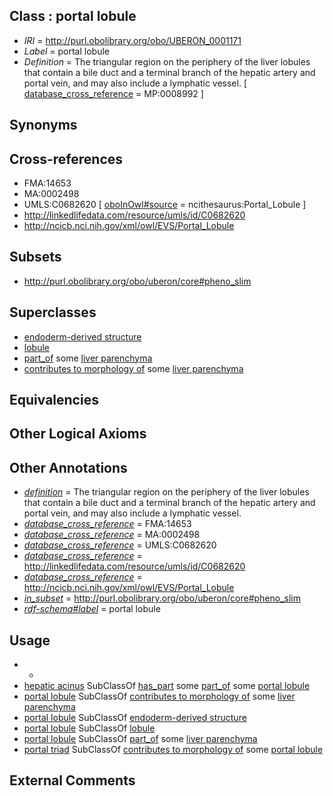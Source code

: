 
## Class : portal lobule

 * *IRI* = http://purl.obolibrary.org/obo/UBERON_0001171
 * *Label* = portal lobule
 * *Definition* = The triangular region on the periphery of the liver lobules that contain a bile duct and a terminal branch of the hepatic artery and portal vein, and may also include a lymphatic vessel. [ [database_cross_reference](../../ef/oboInOwl#hasDbXref.md) = MP:0008992 ]

## Synonyms


## Cross-references

 * FMA:14653
 * MA:0002498
 * UMLS:C0682620 [ [oboInOwl#source](../../ce/oboInOwl#source.md) = ncithesaurus:Portal_Lobule ]
 * http://linkedlifedata.com/resource/umls/id/C0682620
 * http://ncicb.nci.nih.gov/xml/owl/EVS/Portal_Lobule

## Subsets

 * http://purl.obolibrary.org/obo/uberon/core#pheno_slim

## Superclasses

 * [endoderm-derived structure](../../UBERON/19/UBERON_0004119.md)
 * [lobule](../../UBERON/11/UBERON_0009911.md)
 * [part_of](../../BFO/50/BFO_0000050.md) some [liver parenchyma](../../UBERON/80/UBERON_0001280.md)
 * [contributes to morphology of](../../RO/33/RO_0002433.md) some [liver parenchyma](../../UBERON/80/UBERON_0001280.md)

## Equivalencies


## Other Logical Axioms


## Other Annotations

 * *[definition](../../IAO/15/IAO_0000115.md)* = The triangular region on the periphery of the liver lobules that contain a bile duct and a terminal branch of the hepatic artery and portal vein, and may also include a lymphatic vessel.
 * *[database_cross_reference](../../ef/oboInOwl#hasDbXref.md)* = FMA:14653
 * *[database_cross_reference](../../ef/oboInOwl#hasDbXref.md)* = MA:0002498
 * *[database_cross_reference](../../ef/oboInOwl#hasDbXref.md)* = UMLS:C0682620
 * *[database_cross_reference](../../ef/oboInOwl#hasDbXref.md)* = http://linkedlifedata.com/resource/umls/id/C0682620
 * *[database_cross_reference](../../ef/oboInOwl#hasDbXref.md)* = http://ncicb.nci.nih.gov/xml/owl/EVS/Portal_Lobule
 * *[in_subset](../../et/oboInOwl#inSubset.md)* = http://purl.obolibrary.org/obo/uberon/core#pheno_slim
 * *[rdf-schema#label](../../el/rdf-schema#label.md)* = portal lobule

## Usage

 * -
 * [hepatic acinus](../../UBERON/72/UBERON_0001172.md) SubClassOf [has_part](../../BFO/51/BFO_0000051.md) some [part_of](../../BFO/50/BFO_0000050.md) some [portal lobule](../../UBERON/71/UBERON_0001171.md)
 * [portal lobule](../../UBERON/71/UBERON_0001171.md) SubClassOf [contributes to morphology of](../../RO/33/RO_0002433.md) some [liver parenchyma](../../UBERON/80/UBERON_0001280.md)
 * [portal lobule](../../UBERON/71/UBERON_0001171.md) SubClassOf [endoderm-derived structure](../../UBERON/19/UBERON_0004119.md)
 * [portal lobule](../../UBERON/71/UBERON_0001171.md) SubClassOf [lobule](../../UBERON/11/UBERON_0009911.md)
 * [portal lobule](../../UBERON/71/UBERON_0001171.md) SubClassOf [part_of](../../BFO/50/BFO_0000050.md) some [liver parenchyma](../../UBERON/80/UBERON_0001280.md)
 * [portal triad](../../UBERON/79/UBERON_0001279.md) SubClassOf [contributes to morphology of](../../RO/33/RO_0002433.md) some [portal lobule](../../UBERON/71/UBERON_0001171.md)

## External Comments

